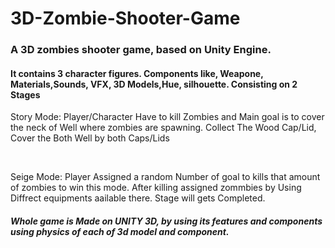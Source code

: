 # 3D-Zombie-Shooter-Game
<h3>A 3D zombies shooter game, based on Unity Engine.</h3>
<h4> It contains 3 character figures. Components like, Weapone, Materials,Sounds, VFX, 3D Models,Hue, silhouette. Consisting on 2 Stages</h4>
<p>Story Mode: Player/Character Have to kill Zombies and Main goal is to cover the neck of Well where zombies are spawning.
Collect The Wood Cap/Lid, Cover the Both Well by both Caps/Lids</p>
<br>
<p>Seige Mode: Player Assigned a random Number of goal to kills that amount of zombies to win this mode. After killing assigned zommbies by Using Diffrect equipments aailable there. Stage will gets Completed.</p>


<h5><i> Whole game is Made on UNITY 3D, by using its features and components using physics of each of 3d model and component.</i></h5>
